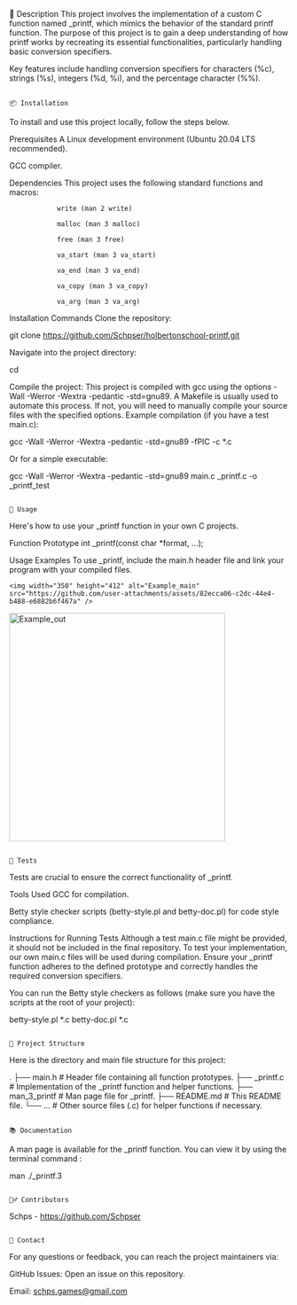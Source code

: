 <Create a function that imitates printf>
																													📝 Description
This project involves the implementation of a custom C function named _printf, which mimics the behavior of the standard printf function. The purpose of this project is to gain a deep understanding of how printf works by recreating its essential functionalities, particularly handling basic conversion specifiers.

Key features include handling conversion specifiers for characters (%c), strings (%s), integers (%d, %i), and the percentage character (%%).

																													 📦 Installation
To install and use this project locally, follow the steps below.

Prerequisites
A Linux development environment (Ubuntu 20.04 LTS recommended).

GCC compiler.

Dependencies
This project uses the following standard functions and macros:

				write (man 2 write)

				malloc (man 3 malloc)

				free (man 3 free)

				va_start (man 3 va_start)

				va_end (man 3 va_end)

				va_copy (man 3 va_copy)

				va_arg (man 3 va_arg)

Installation Commands
Clone the repository:

git clone https://github.com/Schpser/holbertonschool-printf.git

Navigate into the project directory:

cd <holertonschool-printf>

Compile the project:
This project is compiled with gcc using the options -Wall -Werror -Wextra -pedantic -std=gnu89.
A Makefile is usually used to automate this process.
If not, you will need to manually compile your source files with the specified options.
		Example compilation (if you have a test main.c):

gcc -Wall -Werror -Wextra -pedantic -std=gnu89 -fPIC -c *.c

Or for a simple executable:

gcc -Wall -Werror -Wextra -pedantic -std=gnu89 main.c _printf.c -o _printf_test

																																🚀 Usage
Here's how to use your _printf function in your own C projects.

Function Prototype
int _printf(const char *format, ...);

Usage Examples
To use _printf, include the main.h header file and link your program with your compiled files.

	<img width="350" height="412" alt="Example_main" src="https://github.com/user-attachments/assets/82ecca06-c2dc-44e4-b488-e6882b6f467a" />
<img width="389" height="412" alt="Example_out" src="https://github.com/user-attachments/assets/324a247d-ef56-4d34-8565-1cb3a5490994" />

																																🧪 Tests
Tests are crucial to ensure the correct functionality of _printf.

Tools Used
GCC for compilation.

Betty style checker scripts (betty-style.pl and betty-doc.pl) for code style compliance.

Instructions for Running Tests
Although a test main.c file might be provided, it should not be included in the final repository. To test your implementation, our own main.c files will be used during compilation. Ensure your _printf function adheres to the defined prototype and correctly handles the required conversion specifiers.

You can run the Betty style checkers as follows (make sure you have the scripts at the root of your project):

betty-style.pl *.c
betty-doc.pl *.c

																														 📁 Project Structure
Here is the directory and main file structure for this project:

.
├── main.h             # Header file containing all function prototypes.
├── _printf.c          # Implementation of the _printf function and helper functions.
├── man_3_printf       # Man page file for _printf.
├── README.md          # This README file.
└── ...                # Other source files (.c) for helper functions if necessary.

																															 📚 Documentation
A man page is available for the _printf function. You can view it by using the terminal command :

man ./_printf.3

																																🙋‍♂️ Contributors
Schps - https://github.com/Schpser

																																	💬 Contact
For any questions or feedback, you can reach the project maintainers via:

GitHub Issues: Open an issue on this repository.

Email: schps.games@gmail.com

